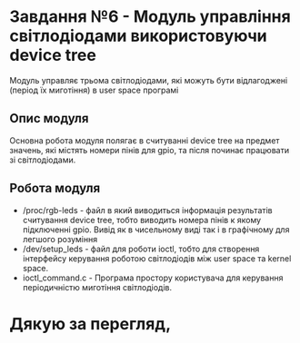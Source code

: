 # Завдання №6 - Модуль управління світлодіодами використовуючи device tree

Модуль управляє трьома світлодіодами, які можуть бути відлагоджені (період їх миготіння) в user space програмі

## Опис модуля
Основна робота модуля полягає в считуванні device tree на предмет значень, які містять номери пінів для gpio, та після починає працювати зі світлодіодами.

## Робота модуля
 - /proc/rgb-leds - файл в який виводиться інформація результатів считування device tree, тобто виводить номера пінів к якому підключенні gpio. Вивід як в чисельному виді так і в графічному для легшого розуміння
 - /dev/setup_leds - файл для роботи ioctl, тобто для створення інтерфейсу керування роботою світлодіодів між user space та  kernel space.
 - ioctl_command.c - Програма простору користувача для керування періодичністю миготіння світлодіодів.

# Дякую за перегляд,